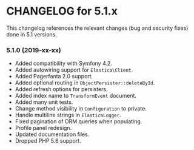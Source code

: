 CHANGELOG for 5.1.x
===================

This changelog references the relevant changes (bug and security fixes) done
in 5.1 versions.

### 5.1.0 (2019-xx-xx)

* Added compatibility with Symfony 4.2.
* Added autowiring support for `Elastica\Client`.
* Added Pagerfanta 2.0 support.
* Added optional routing in `ObjectPersister::deleteById`.
* Added refresh options for persisters.
* Added index name to `TransformEvent` document.
* Added many unit tests.
* Change method visibility in `Configuration` to private.
* Handle multiline strings in `ElasticaLogger`.
* Fixed pagination of ORM queries when populating.
* Profile panel redesign.
* Updated documentation files.
* Dropped PHP 5.6 support.
